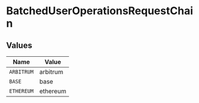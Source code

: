# BatchedUserOperationsRequestChain


## Values

| Name       | Value      |
| ---------- | ---------- |
| `ARBITRUM` | arbitrum   |
| `BASE`     | base       |
| `ETHEREUM` | ethereum   |